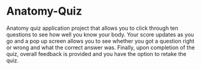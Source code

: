 # Anatomy-Quiz
Anatomy quiz application project that allows you to click through ten questions to see how well you know your body. Your score updates as you go and a pop up screen allows you to see whether you got a question right or wrong and what the correct answer was. Finally, upon completion of the quiz, overall feedback is provided and you have the option to retake the quiz.
